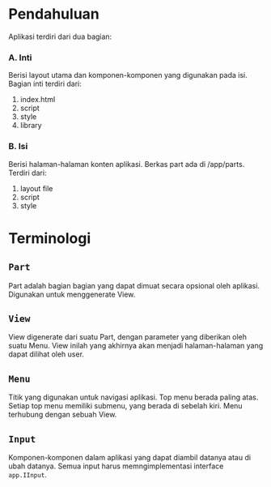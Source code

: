 # Pendahuluan
Aplikasi terdiri dari dua bagian:

### A. Inti
Berisi layout utama dan komponen-komponen yang digunakan pada isi. Bagian inti terdiri dari:

1. index.html
2. script
3. style
4. library

### B. Isi
Berisi halaman-halaman konten aplikasi. Berkas part ada di /app/parts. Terdiri dari:

1. layout file
2. script
3. style

# Terminologi
## `Part`
Part adalah bagian bagian yang dapat dimuat secara opsional oleh aplikasi. Digunakan untuk menggenerate View.
## `View`
View digenerate dari suatu Part, dengan parameter yang diberikan oleh suatu Menu. View inilah yang akhirnya akan menjadi halaman-halaman yang dapat dilihat oleh user.
## `Menu`
Titik yang digunakan untuk navigasi aplikasi. Top menu berada paling atas. Setiap top menu memiliki submenu, yang berada di sebelah kiri. Menu terhubung dengan sebuah View.

## `Input`
Komponen-komponen dalam aplikasi yang dapat diambil datanya atau di ubah datanya. Semua input harus memngimplementasi interface `app.IInput`.